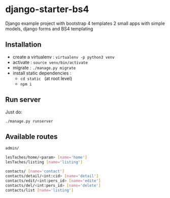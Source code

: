 # django-starter-bs4

Django example project with bootstrap 4 templates 
2 small apps with simple models, django forms and BS4 templating

## Installation

- create a virtualenv : `virtualenv -p python3 venv`
- activate : `source venv/bin/activate`
- migrate : `./manage.py migrate`
- install  static dependencies :
    - `cd static ` (at root level)
    - `npm i`

## Run server

Just do:

`./manage.py runserver`


## Available routes 

```bash
admin/

lesTaches/home/<param> [name='home']
lesTaches/listing [name='listing']

contacts/ [name='contact']
contacts/detail/<int:cid> [name='detail']
contacts/edit/<int:pers_id> [name='edite']
contacts/del/<int:pers_id> [name='delete']
contacts/list [name='listing'] 
```